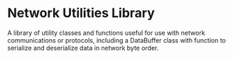 # Network Utilities Library

A library of utility classes and functions useful for use with network
communications or protocols, including a DataBuffer class with function to
serialize and deserialize data in network byte order.
